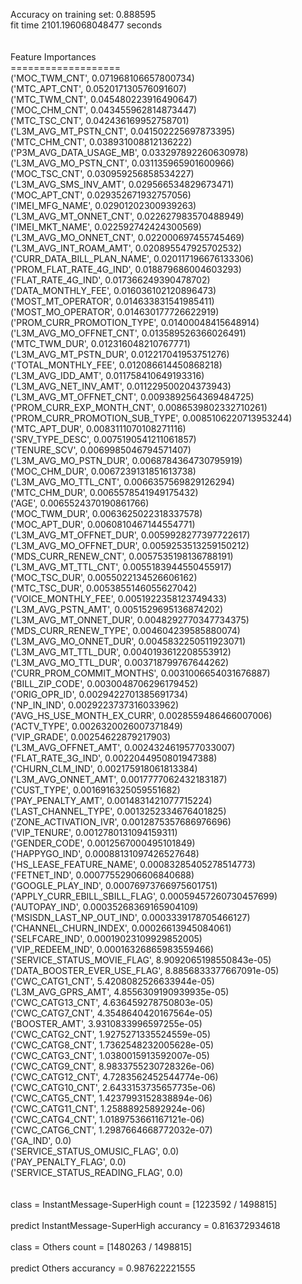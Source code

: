 Accuracy on training set: 0.888595<br>fit time 2101.196068048477 seconds<br><br><br>Feature Importances<br>===================<br>('MOC_TWM_CNT', 0.071968106657800734)<br>('MTC_APT_CNT', 0.052017130576091607)<br>('MTC_TWM_CNT', 0.045480223916490647)<br>('MOC_CHM_CNT', 0.043455962814873447)<br>('MTC_TSC_CNT', 0.042436169952758701)<br>('L3M_AVG_MT_PSTN_CNT', 0.041502225697873395)<br>('MTC_CHM_CNT', 0.038931008812136222)<br>('P3M_AVG_DATA_USAGE_MB', 0.033297892260630978)<br>('L3M_AVG_MO_PSTN_CNT', 0.031135965901600966)<br>('MOC_TSC_CNT', 0.030959256858534227)<br>('L3M_AVG_SMS_INV_AMT', 0.029566534829673471)<br>('MOC_APT_CNT', 0.029352671932757056)<br>('IMEI_MFG_NAME', 0.02901202300939263)<br>('L3M_AVG_MT_ONNET_CNT', 0.022627983570488949)<br>('IMEI_MKT_NAME', 0.022592742424300569)<br>('L3M_AVG_MO_ONNET_CNT', 0.022000697455745469)<br>('L3M_AVG_INT_ROAM_AMT', 0.020895547925702532)<br>('CURR_DATA_BILL_PLAN_NAME', 0.020117196676133306)<br>('PROM_FLAT_RATE_4G_IND', 0.018879686004603293)<br>('FLAT_RATE_4G_IND', 0.017366249390478702)<br>('DATA_MONTHLY_FEE', 0.016036102120896473)<br>('MOST_MT_OPERATOR', 0.014633831541985411)<br>('MOST_MO_OPERATOR', 0.014630177726622919)<br>('PROM_CURR_PROMOTION_TYPE', 0.01400048415648914)<br>('L3M_AVG_MO_OFFNET_CNT', 0.013589526366026491)<br>('MTC_TWM_DUR', 0.012316048210767771)<br>('L3M_AVG_MT_PSTN_DUR', 0.012217041953751276)<br>('TOTAL_MONTHLY_FEE', 0.012086614450868218)<br>('L3M_AVG_IDD_AMT', 0.011758410649193316)<br>('L3M_AVG_NET_INV_AMT', 0.011229500204373943)<br>('L3M_AVG_MT_OFFNET_CNT', 0.0093892564369484725)<br>('PROM_CURR_EXP_MONTH_CNT', 0.0086539802332710261)<br>('PROM_CURR_PROMOTION_SUB_TYPE', 0.0085106220713953244)<br>('MTC_APT_DUR', 0.0083111070108271116)<br>('SRV_TYPE_DESC', 0.0075190541211061857)<br>('TENURE_SCV', 0.0069985046794571407)<br>('L3M_AVG_MO_PSTN_DUR', 0.0068784364730795919)<br>('MOC_CHM_DUR', 0.0067239131851613738)<br>('L3M_AVG_MO_TTL_CNT', 0.0066357569829126294)<br>('MTC_CHM_DUR', 0.0065578541949175432)<br>('AGE', 0.0065524370190861766)<br>('MOC_TWM_DUR', 0.0063625022318337578)<br>('MOC_APT_DUR', 0.0060810467144554771)<br>('L3M_AVG_MT_OFFNET_DUR', 0.0059928277397722617)<br>('L3M_AVG_MO_OFFNET_DUR', 0.0059253513259150212)<br>('MDS_CURR_RENEW_CNT', 0.0057535198136788191)<br>('L3M_AVG_MT_TTL_CNT', 0.0055183944550455917)<br>('MOC_TSC_DUR', 0.0055022134526606162)<br>('MTC_TSC_DUR', 0.0053855146055627042)<br>('VOICE_MONTHLY_FEE', 0.0051922358123749433)<br>('L3M_AVG_PSTN_AMT', 0.0051529695136874202)<br>('L3M_AVG_MT_ONNET_DUR', 0.0048292770347734375)<br>('MDS_CURR_RENEW_TYPE', 0.004604239585880074)<br>('L3M_AVG_MO_ONNET_DUR', 0.0045832250511923071)<br>('L3M_AVG_MT_TTL_DUR', 0.0040193612208553912)<br>('L3M_AVG_MO_TTL_DUR', 0.003718799767644262)<br>('CURR_PROM_COMMIT_MONTHS', 0.0031006654031676887)<br>('BILL_ZIP_CODE', 0.0030048706296179452)<br>('ORIG_OPR_ID', 0.0029422701385691734)<br>('NP_IN_IND', 0.0029223737316033962)<br>('AVG_HS_USE_MONTH_EX_CURR', 0.0028559486466007006)<br>('ACTV_TYPE', 0.0026320026007371849)<br>('VIP_GRADE', 0.00254622879217903)<br>('L3M_AVG_OFFNET_AMT', 0.0024324619577033007)<br>('FLAT_RATE_3G_IND', 0.0022044950801947388)<br>('CHURN_CLM_IND', 0.002175918061813384)<br>('L3M_AVG_ONNET_AMT', 0.0017777062432183187)<br>('CUST_TYPE', 0.0016916325059551682)<br>('PAY_PENALTY_AMT', 0.0014831421077715224)<br>('LAST_CHANNEL_TYPE', 0.0013252334676401825)<br>('ZONE_ACTIVATION_IVR', 0.0012875357686976696)<br>('VIP_TENURE', 0.0012780131094159311)<br>('GENDER_CODE', 0.0012567000495101849)<br>('HAPPYGO_IND', 0.00088131097426527648)<br>('HS_LEASE_FEATURE_NAME', 0.00083285405278514773)<br>('FETNET_IND', 0.00077552906606840688)<br>('GOOGLE_PLAY_IND', 0.00076973766975601751)<br>('APPLY_CURR_EBILL_SBILL_FLAG', 0.00059457260730457699)<br>('AUTOPAY_IND', 0.00035268369165904109)<br>('MSISDN_LAST_NP_OUT_IND', 0.0003339178705466127)<br>('CHANNEL_CHURN_INDEX', 0.00026613945084061)<br>('SELFCARE_IND', 0.00019023109929852005)<br>('VIP_REDEEM_IND', 0.00016326865983559466)<br>('SERVICE_STATUS_MOVIE_FLAG', 8.9092065198550843e-05)<br>('DATA_BOOSTER_EVER_USE_FLAG', 8.8856833377667091e-05)<br>('CWC_CATG1_CNT', 5.4208082526633944e-05)<br>('L3M_AVG_GPRS_AMT', 4.8556309190939935e-05)<br>('CWC_CATG13_CNT', 4.636459278750803e-05)<br>('CWC_CATG7_CNT', 4.3548640420167564e-05)<br>('BOOSTER_AMT', 3.9310833996597255e-05)<br>('CWC_CATG2_CNT', 1.9275271335524559e-05)<br>('CWC_CATG8_CNT', 1.7362548232005628e-05)<br>('CWC_CATG3_CNT', 1.0380015913592007e-05)<br>('CWC_CATG9_CNT', 8.9833755230728326e-06)<br>('CWC_CATG12_CNT', 4.7283562452544774e-06)<br>('CWC_CATG10_CNT', 2.6433153735657735e-06)<br>('CWC_CATG5_CNT', 1.4237993152838894e-06)<br>('CWC_CATG11_CNT', 1.25888925892924e-06)<br>('CWC_CATG4_CNT', 1.0189753661167121e-06)<br>('CWC_CATG6_CNT', 1.2987664668772032e-07)<br>('GA_IND', 0.0)<br>('SERVICE_STATUS_OMUSIC_FLAG', 0.0)<br>('PAY_PENALTY_FLAG', 0.0)<br>('SERVICE_STATUS_READING_FLAG', 0.0)<br><br><br>class = InstantMessage-SuperHigh count = [1223592 / 1498815]<br><br>predict InstantMessage-SuperHigh accurancy = 0.816372934618<br><br>class = Others count = [1480263 / 1498815]<br><br>predict Others accurancy = 0.987622221555